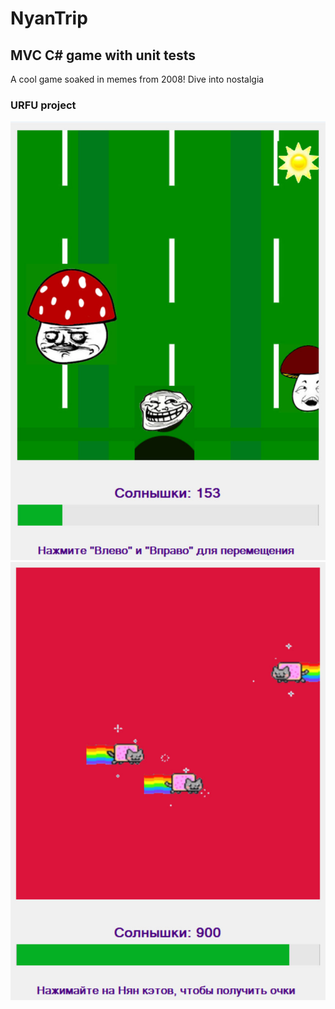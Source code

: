 # NyanTrip

## MVC C# game with unit tests


A cool game soaked in memes from 2008! Dive into nostalgia


### URFU project


![Иллюстрация к проекту](https://github.com/lloppy/NyanTrip/blob/main/photo_2023-05-26_17-01-14.jpg)
![Иллюстрация к проекту](https://github.com/lloppy/NyanTrip/blob/main/photo_2023-05-26_17-01-17.jpg)
